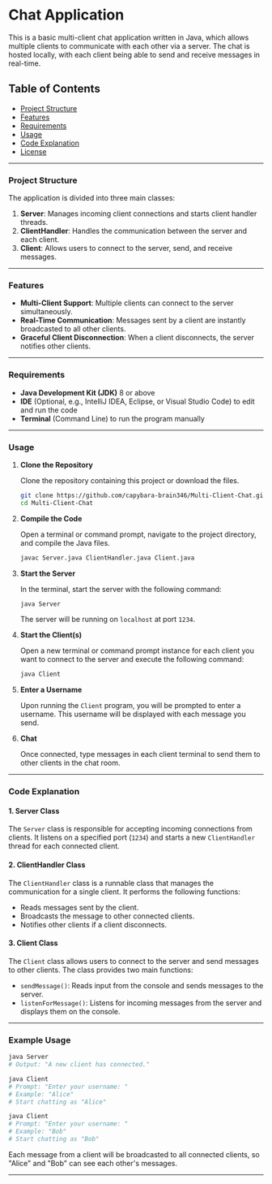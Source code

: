 # Chat Application

This is a basic multi-client chat application written in Java, which allows multiple clients to communicate with each other via a server. The chat is hosted locally, with each client being able to send and receive messages in real-time.

## Table of Contents
- [Project Structure](#project-structure)
- [Features](#features)
- [Requirements](#requirements)
- [Usage](#usage)
- [Code Explanation](#code-explanation)
- [License](#license)

---

### Project Structure

The application is divided into three main classes:

1. **Server**: Manages incoming client connections and starts client handler threads.
2. **ClientHandler**: Handles the communication between the server and each client.
3. **Client**: Allows users to connect to the server, send, and receive messages.

---

### Features

- **Multi-Client Support**: Multiple clients can connect to the server simultaneously.
- **Real-Time Communication**: Messages sent by a client are instantly broadcasted to all other clients.
- **Graceful Client Disconnection**: When a client disconnects, the server notifies other clients.

---

### Requirements

- **Java Development Kit (JDK)** 8 or above
- **IDE** (Optional, e.g., IntelliJ IDEA, Eclipse, or Visual Studio Code) to edit and run the code
- **Terminal** (Command Line) to run the program manually

---

### Usage

1. **Clone the Repository**

   Clone the repository containing this project or download the files.

   ```bash
   git clone https://github.com/capybara-brain346/Multi-Client-Chat.git
   cd Multi-Client-Chat
   ```

2. **Compile the Code**

   Open a terminal or command prompt, navigate to the project directory, and compile the Java files.

   ```bash
   javac Server.java ClientHandler.java Client.java
   ```

3. **Start the Server**

   In the terminal, start the server with the following command:

   ```bash
   java Server
   ```

   The server will be running on `localhost` at port `1234`.

4. **Start the Client(s)**

   Open a new terminal or command prompt instance for each client you want to connect to the server and execute the following command:

   ```bash
   java Client
   ```

5. **Enter a Username**

   Upon running the `Client` program, you will be prompted to enter a username. This username will be displayed with each message you send.

6. **Chat**

   Once connected, type messages in each client terminal to send them to other clients in the chat room.

---

### Code Explanation

#### 1. Server Class
The `Server` class is responsible for accepting incoming connections from clients. It listens on a specified port (`1234`) and starts a new `ClientHandler` thread for each connected client.

#### 2. ClientHandler Class
The `ClientHandler` class is a runnable class that manages the communication for a single client. It performs the following functions:
- Reads messages sent by the client.
- Broadcasts the message to other connected clients.
- Notifies other clients if a client disconnects.

#### 3. Client Class
The `Client` class allows users to connect to the server and send messages to other clients. The class provides two main functions:
- `sendMessage()`: Reads input from the console and sends messages to the server.
- `listenForMessage()`: Listens for incoming messages from the server and displays them on the console.

---

### Example Usage

```bash
java Server
# Output: "A new client has connected."

java Client
# Prompt: "Enter your username: "
# Example: "Alice"
# Start chatting as "Alice"

java Client
# Prompt: "Enter your username: "
# Example: "Bob"
# Start chatting as "Bob"
```

Each message from a client will be broadcasted to all connected clients, so "Alice" and "Bob" can see each other's messages.

---
